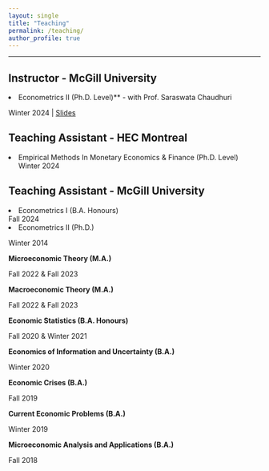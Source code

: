 ```yaml
---
layout: single
title: "Teaching"
permalink: /teaching/
author_profile: true
---
```

---
## Instructor - McGill University

<li>Econometrics II (Ph.D.  Level)** - with Prof. Saraswata Chaudhuri</li>

Winter 2024 \| [Slides](https://roga11.github.io/gabrielrodriguez.github.io/files/ECON663_EconometricsII_TS_FullSlides.pdf)



## Teaching Assistant - HEC Montreal

<li>Empirical Methods In Monetary Economics & Finance (Ph.D. Level)
<div style="margin-left: 20px;"> 
  Winter 2024 </div>
</li>


## Teaching Assistant - McGill University

<li>Econometrics I (B.A. Honours)</li>
Fall 2024

<li>Econometrics II (Ph.D.)</li>

Winter 2014

**Microeconomic Theory (M.A.)**

Fall 2022 \& Fall 2023

**Macroeconomic Theory (M.A.)**

Fall 2022 \& Fall 2023

**Economic Statistics (B.A. Honours)**

Fall 2020 \& Winter 2021

**Economics of Information and Uncertainty (B.A.)**

Winter 2020

**Economic Crises (B.A.)**

Fall 2019

**Current Economic Problems (B.A.)**

Winter 2019

**Microeconomic Analysis and Applications (B.A.)**

Fall 2018





